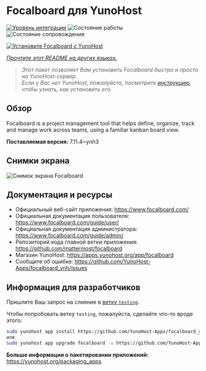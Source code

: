 <!--
Важно: этот README был автоматически сгенерирован <https://github.com/YunoHost/apps/tree/master/tools/readme_generator>
Он НЕ ДОЛЖЕН редактироваться вручную.
-->

# Focalboard для YunoHost

[![Уровень интеграции](https://apps.yunohost.org/badge/integration/focalboard)](https://ci-apps.yunohost.org/ci/apps/focalboard/)
![Состояние работы](https://apps.yunohost.org/badge/state/focalboard)
![Состояние сопровождения](https://apps.yunohost.org/badge/maintained/focalboard)

[![Установите Focalboard с YunoHost](https://install-app.yunohost.org/install-with-yunohost.svg)](https://install-app.yunohost.org/?app=focalboard)

*[Прочтите этот README на других языках.](./ALL_README.md)*

> *Этот пакет позволяет Вам установить Focalboard быстро и просто на YunoHost-сервер.*  
> *Если у Вас нет YunoHost, пожалуйста, посмотрите [инструкцию](https://yunohost.org/install), чтобы узнать, как установить его.*

## Обзор

Focalboard is a project management tool that helps define, organize, track and manage work across teams, using a familiar kanban board view.


**Поставляемая версия:** 7.11.4~ynh3

## Снимки экрана

![Снимок экрана Focalboard](./doc/screenshots/screenshot.jpg)

## Документация и ресурсы

- Официальный веб-сайт приложения: <https://www.focalboard.com/>
- Официальная документация пользователя: <https://www.focalboard.com/guide/user/>
- Официальная документация администратора: <https://www.focalboard.com/guide/admin/>
- Репозиторий кода главной ветки приложения: <https://github.com/mattermost/focalboard>
- Магазин YunoHost: <https://apps.yunohost.org/app/focalboard>
- Сообщите об ошибке: <https://github.com/YunoHost-Apps/focalboard_ynh/issues>

## Информация для разработчиков

Пришлите Ваш запрос на слияние в [ветку `testing`](https://github.com/YunoHost-Apps/focalboard_ynh/tree/testing).

Чтобы попробовать ветку `testing`, пожалуйста, сделайте что-то вроде этого:

```bash
sudo yunohost app install https://github.com/YunoHost-Apps/focalboard_ynh/tree/testing --debug
или
sudo yunohost app upgrade focalboard -u https://github.com/YunoHost-Apps/focalboard_ynh/tree/testing --debug
```

**Больше информации о пакетировании приложений:** <https://yunohost.org/packaging_apps>
